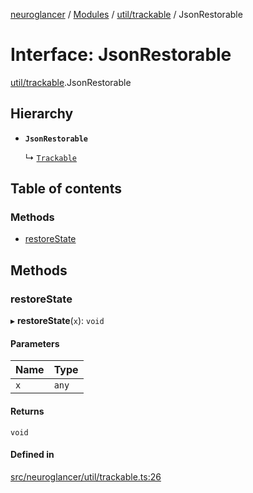 [neuroglancer](../README.md) / [Modules](../modules.md) / [util/trackable](../modules/util_trackable.md) / JsonRestorable

# Interface: JsonRestorable

[util/trackable](../modules/util_trackable.md).JsonRestorable

## Hierarchy

- **`JsonRestorable`**

  ↳ [`Trackable`](util_trackable.Trackable.md)

## Table of contents

### Methods

- [restoreState](util_trackable.JsonRestorable.md#restorestate)

## Methods

### restoreState

▸ **restoreState**(`x`): `void`

#### Parameters

| Name | Type |
| :------ | :------ |
| `x` | `any` |

#### Returns

`void`

#### Defined in

[src/neuroglancer/util/trackable.ts:26](https://github.com/ActiveBrainAtlas2/neuroglancer/blob/1beb5d34/src/neuroglancer/util/trackable.ts#L26)
